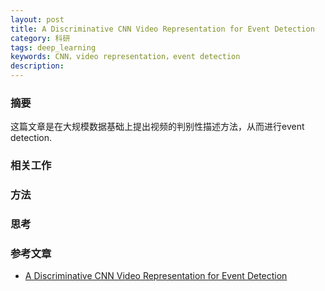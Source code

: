 ```yaml
---
layout: post
title: A Discriminative CNN Video Representation for Event Detection
category: 科研
tags: deep_learning
keywords: CNN，video representation，event detection
description: 
---
```


### 摘要

这篇文章是在大规模数据基础上提出视频的判别性描述方法，从而进行event detection.

### 相关工作

### 方法

### 思考

### 参考文章

- [A Discriminative CNN Video Representation for Event Detection](http://arxiv.org/abs/1411.4006)